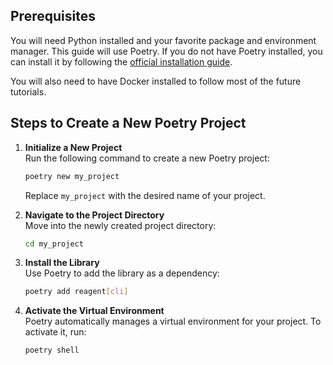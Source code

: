 ## Prerequisites

You will need Python installed and your favorite package and environment manager. This guide will use Poetry. If you do not have Poetry installed, you can install it by following the [official installation guide](https://python-poetry.org/docs/#installation).

You will also need to have Docker installed to follow most of the future tutorials.

## Steps to Create a New Poetry Project

1. **Initialize a New Project**  
    Run the following command to create a new Poetry project:  
    ```bash
    poetry new my_project
    ```
    Replace `my_project` with the desired name of your project.

2. **Navigate to the Project Directory**  
    Move into the newly created project directory:  
    ```bash
    cd my_project
    ```

3. **Install the Library**  
    Use Poetry to add the library as a dependency:  
    ```bash
    poetry add reagent[cli]
    ```

4. **Activate the Virtual Environment**  
    Poetry automatically manages a virtual environment for your project. To activate it, run:  
    ```bash
    poetry shell
    ```


